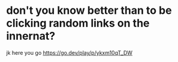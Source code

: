 # don't you know better than to be clicking random links on the innernat?
jk here you go https://go.dev/play/p/ykxm10qT_DW
